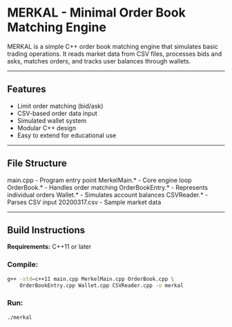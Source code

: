 # MERKAL - Minimal Order Book Matching Engine

MERKAL is a simple C++ order book matching engine that simulates basic trading operations. It reads market data from CSV files, processes bids and asks, matches orders, and tracks user balances through wallets.

---

## Features

- Limit order matching (bid/ask)
- CSV-based order data input
- Simulated wallet system
- Modular C++ design
- Easy to extend for educational use

---

## File Structure
main.cpp - Program entry point
MerkelMain.* - Core engine loop
OrderBook.* - Handles order matching
OrderBookEntry.* - Represents individual orders
Wallet.* - Simulates account balances
CSVReader.* - Parses CSV input
20200317.csv - Sample market data


---

## Build Instructions

**Requirements:** C++11 or later

### Compile:

```bash
g++ -std=c++11 main.cpp MerkelMain.cpp OrderBook.cpp \
    OrderBookEntry.cpp Wallet.cpp CSVReader.cpp -o merkal
```

### Run:
```bash
./merkal
```
